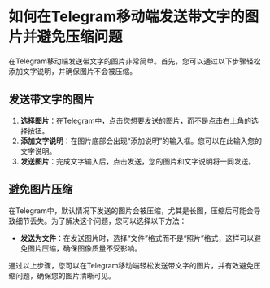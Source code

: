 # 如何在Telegram移动端发送带文字的图片并避免压缩问题

在Telegram移动端发送带文字的图片非常简单。首先，您可以通过以下步骤轻松添加文字说明，并确保图片不会被压缩。

## 发送带文字的图片

1. **选择图片**：在Telegram中，点击您想要发送的图片，而不是点击右上角的选择按钮。
2. **添加文字说明**：在图片底部会出现“添加说明”的输入框。您可以在此输入您的文字说明。
3. **发送图片**：完成文字输入后，点击发送，您的图片和文字说明将一同发送。

## 避免图片压缩

在Telegram中，默认情况下发送的图片会被压缩，尤其是长图，压缩后可能会导致细节丢失。为了解决这个问题，您可以选择以下方法：

- **发送为文件**：在发送图片时，选择“文件”格式而不是“照片”格式，这样可以避免图片压缩，确保图像质量不受影响。

通过以上步骤，您可以在Telegram移动端轻松发送带文字的图片，并有效避免压缩问题，确保您的图片清晰可见。